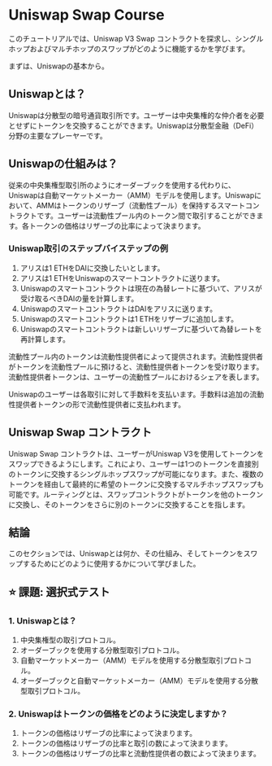 # Uniswap Swap Course

このチュートリアルでは、Uniswap V3 Swap コントラクトを探求し、シングルホップおよびマルチホップのスワップがどのように機能するかを学びます。

まずは、Uniswapの基本から。

## Uniswapとは？
Uniswapは分散型の暗号通貨取引所です。ユーザーは中央集権的な仲介者を必要とせずにトークンを交換することができます。Uniswapは分散型金融（DeFi）分野の主要なプレーヤーです。

## Uniswapの仕組みは？
従来の中央集権型取引所のようにオーダーブックを使用する代わりに、Uniswapは自動マーケットメーカー（AMM）モデルを使用します。Uniswapにおいて、AMMはトークンのリザーブ（流動性プール）を保持するスマートコントラクトです。ユーザーは流動性プール内のトークン間で取引することができます。各トークンの価格はリザーブの比率によって決まります。

### Uniswap取引のステップバイステップの例
1. アリスは1 ETHをDAIに交換したいとします。
2. アリスは1 ETHをUniswapのスマートコントラクトに送ります。
3. Uniswapのスマートコントラクトは現在の為替レートに基づいて、アリスが受け取るべきDAIの量を計算します。
4. UniswapのスマートコントラクトはDAIをアリスに送ります。
5. Uniswapのスマートコントラクトは1 ETHをリザーブに追加します。
6. Uniswapのスマートコントラクトは新しいリザーブに基づいて為替レートを再計算します。

流動性プール内のトークンは流動性提供者によって提供されます。流動性提供者がトークンを流動性プールに預けると、流動性提供者トークンを受け取ります。流動性提供者トークンは、ユーザーの流動性プールにおけるシェアを表します。

Uniswapのユーザーは各取引に対して手数料を支払います。手数料は追加の流動性提供者トークンの形で流動性提供者に支払われます。

## Uniswap Swap コントラクト
Uniswap Swap コントラクトは、ユーザーがUniswap V3を使用してトークンをスワップできるようにします。これにより、ユーザーは1つのトークンを直接別のトークンに交換するシングルホップスワップが可能になります。また、複数のトークンを経由して最終的に希望のトークンに交換するマルチホップスワップも可能です。ルーティングとは、スワップコントラクトがトークンを他のトークンに交換し、そのトークンをさらに別のトークンに交換することを指します。

## 結論
このセクションでは、Uniswapとは何か、その仕組み、そしてトークンをスワップするためにどのように使用するかについて学びました。

## ⭐️ 課題: 選択式テスト

### 1. Uniswapとは？
1. 中央集権型の取引プロトコル。
2. オーダーブックを使用する分散型取引プロトコル。
3. 自動マーケットメーカー（AMM）モデルを使用する分散型取引プロトコル。
4. オーダーブックと自動マーケットメーカー（AMM）モデルを使用する分散型取引プロトコル。

### 2. Uniswapはトークンの価格をどのように決定しますか？
1. トークンの価格はリザーブの比率によって決まります。
2. トークンの価格はリザーブの比率と取引の数によって決まります。
3. トークンの価格はリザーブの比率と流動性提供者の数によって決まります。